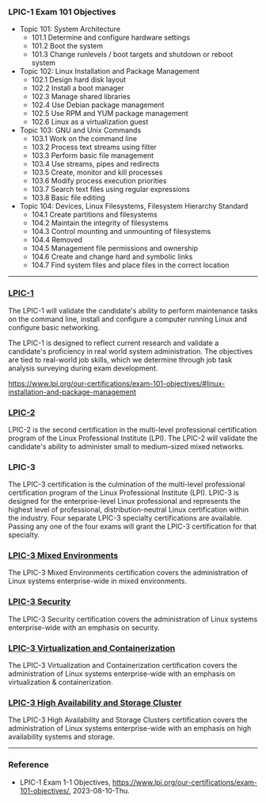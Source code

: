 ### LPIC-1 Exam 101 Objectives

* Topic 101: System Architecture
  * 101.1 Determine and configure hardware settings
  * 101.2 Boot the system
  * 101.3 Change runlevels / boot targets and shutdown or reboot system
* Topic 102: Linux Installation and Package Management
  * 102.1 Design hard disk layout
  * 102.2 Install a boot manager
  * 102.3 Manage shared libraries
  * 102.4 Use Debian package management
  * 102.5 Use RPM and YUM package management
  * 102.6 Linux as a virtualization guest
* Topic 103: GNU and Unix Commands
  * 103.1 Work on the command line
  * 103.2 Process text streams using filter
  * 103.3 Perform basic file management
  * 103.4 Use streams, pipes and redirects
  * 103.5 Create, monitor and kill processes
  * 103.6 Modify process execution priorities
  * 103.7 Search text files using regular expressions
  * 103.8 Basic file editing
* Topic 104: Devices, Linux Filesystems, Filesystem Hierarchy Standard
  * 104.1 Create partitions and filesystems
  * 104.2 Maintain the integrity of filesystems
  * 104.3 Control mounting and unmounting of filesystems
  * 104.4 Removed
  * 104.5 Management file permissions and ownership
  * 104.6 Create and change hard and symbolic links
  * 104.7 Find system files and place files in the correct location
 
---
 
### [LPIC-1](https://www.lpi.org/our-certifications/lpic-1-overview)

The LPIC-1 will validate the candidate's ability to perform maintenance tasks on the command line, install and configure a computer running Linux and configure basic networking.

The LPIC-1 is designed to reflect current research and validate a candidate's proficiency in real world system administration. The objectives are tied to real-world job skills, which we determine through job task analysis surveying during exam development.

https://www.lpi.org/our-certifications/exam-101-objectives/#linux-installation-and-package-management

### [LPIC-2](https://www.lpi.org/our-certifications/lpic-2-overview)

LPIC-2 is the second certification in the multi-level professional certification program of the Linux Professional Institute (LPI). The LPIC-2 will validate the candidate's ability to administer small to medium–sized mixed networks.

### LPIC-3

The LPIC-3 certification is the culmination of the multi-level professional certification program of the Linux Professional Institute (LPI). LPIC-3 is designed for the enterprise-level Linux professional and represents the highest level of professional, distribution-neutral Linux certification within the industry. Four separate LPIC-3 specialty certifications are available. Passing any one of the four exams will grant the LPIC-3 certification for that specialty.

### [LPIC-3 Mixed Environments](https://www.lpi.org/our-certifications/lpic-3-300-overview)

The LPIC-3 Mixed Environments certification covers the administration of Linux systems enterprise-wide in mixed environments.

### [LPIC-3 Security](https://www.lpi.org/our-certifications/lpic-3-303-overview)

The LPIC-3 Security certification covers the administration of Linux systems enterprise-wide with an emphasis on security.

### [LPIC-3 Virtualization and Containerization](https://www.lpi.org/our-certifications/lpic-3-305-overview)

The LPIC-3 Virtualization and Containerization certification covers the administration of Linux systems enterprise-wide with an emphasis on virtualization & containerization.

### [LPIC-3 High Availability and Storage Cluster](https://www.lpi.org/our-certifications/lpic-3-306-overview)

The LPIC-3 High Availability and Storage Clusters certification covers the administration of Linux systems enterprise-wide with an emphasis on high availability systems and storage.

---

### Reference
- LPIC-1 Exam 1-1 Objectives, https://www.lpi.org/our-certifications/exam-101-objectives/, 2023-08-10-Thu.
